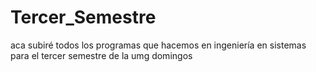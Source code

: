 # Tercer_Semestre
aca subiré todos los programas que hacemos en ingeniería en sistemas para el tercer semestre de la umg domingos
